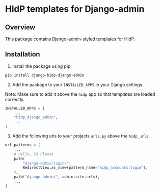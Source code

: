 # HIdP templates for Django-admin

## Overview

This package contains Django-admin-styled templates for HIdP.

## Installation

1. Install the package using pip:

```bash
pip install django-hidp-django-admin
```

2. Add the package to your `INSTALLED_APPS` in your Django settings.

Note: Make sure to add it above the `hidp` app so that templates are loaded correctly.

```python
INSTALLED_APPS = [
    ...
    "hidp_django_admin",
    ...
]
```

3. Add the following urls to your projects `urls.py` above the `hidp_urls`.

```python
url_patterns = [
    ...
    # Hello, ID Please
    path(
        "django-admin/login/",
        RedirectView.as_view(pattern_name="hidp_accounts:login"),
    ),
    path("django-admin/", admin.site.urls),
    ...
]
